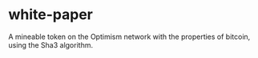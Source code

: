 # white-paper
A mineable token on the Optimism network with the properties of bitcoin, using the Sha3 algorithm.
